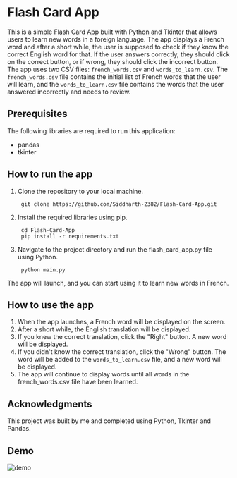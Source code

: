 # Flash Card App
This is a simple Flash Card App built with Python and Tkinter that allows users to learn new words in a foreign language. The app displays a French word and 
after a short while, the user is supposed to check if they know the correct English word for that. If the user answers correctly, they should click on the correct button, or if wrong, they should click the incorrect button. The app uses two CSV files: `french_words.csv` and `words_to_learn.csv`. The `french_words.csv` file contains the initial list of French words that the user will learn, and the `words_to_learn.csv` file contains the words that the user answered incorrectly and needs to review.

## Prerequisites
The following libraries are required to run this application:

- pandas
- tkinter

## How to run the app
1. Clone the repository to your local machine.

        git clone https://github.com/Siddharth-2382/Flash-Card-App.git
2. Install the required libraries using pip.

        cd Flash-Card-App
        pip install -r requirements.txt
3. Navigate to the project directory and run the flash_card_app.py file using Python.

        python main.py
The app will launch, and you can start using it to learn new words in French.

## How to use the app
1. When the app launches, a French word will be displayed on the screen.
2. After a short while, the English translation will be displayed.
3. If you knew the correct translation, click the "Right" button. A new word will be displayed.
4. If you didn't know the correct translation, click the "Wrong" button. The word will be added to the `words_to_learn.csv` file, and a new word will be displayed.
5. The app will continue to display words until all words in the french_words.csv file have been learned.

## Acknowledgments
This project was built by me and completed using Python, Tkinter and Pandas.

## Demo
![demo](https://user-images.githubusercontent.com/94699055/228343455-15189d39-2ae7-4a98-b3d9-a469f71ba46f.gif)
